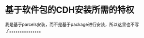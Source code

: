 基于软件包的CDH安装所需的特权
================================================================================
我是基于parcels安装，而不是基于package进行安装，所以这里也不写了。。。。。。。。。。。。。。。
